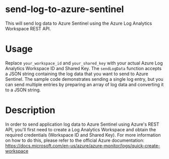 # send-log-to-azure-sentinel
This will send log data to Azure Sentinel using the Azure Log Analytics Workspace REST API.
# Usage
Replace `your_workspace_id` and `your_shared_key` with your actual Azure Log Analytics Workspace ID and Shared Key. The `sendLogData` function accepts a JSON string containing the log data that you want to send to Azure Sentinel. The sample code demonstrates sending a single log entry, but you can send multiple entries by preparing an array of log data and converting it to a JSON string.

# Description
In order to send application log data to Azure Sentinel using Azure's REST API, you'll first need to create a Log Analytics Workspace and obtain the required credentials (Workspace ID and Shared Key). For more information on how to do this, please refer to the official Azure documentation: https://docs.microsoft.com/en-us/azure/azure-monitor/logs/quick-create-workspace

